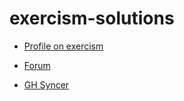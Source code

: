 # exercism-solutions

* [Profile on exercism](https://exercism.org/profiles/dancewithheart)
* [Forum](https://forum.exercism.org/u/dancewithheart/activity)

* [GH Syncer](https://exercism.org/settings/github_syncer)

